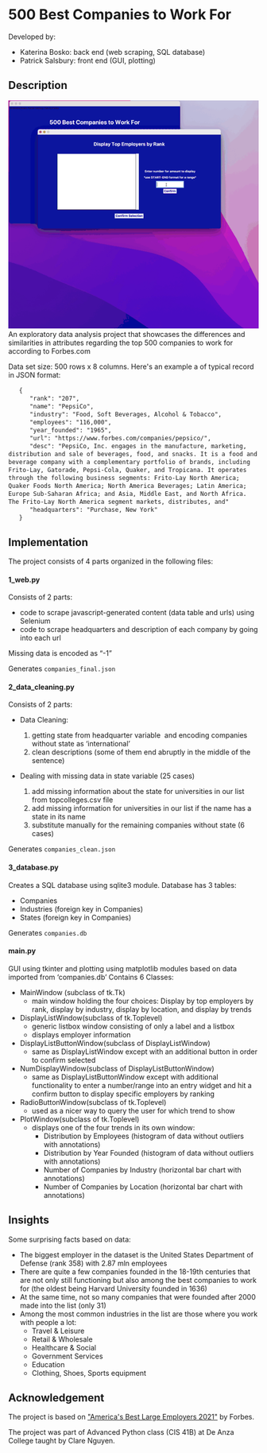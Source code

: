 # 500 Best Companies to Work For
Developed by:
- Katerina Bosko: back end (web scraping, SQL database)
- Patrick Salsbury: front end (GUI, plotting)

## Description
![](500_best_companies.mov.gif)
An exploratory data analysis project that showcases the differences and similarities in attributes regarding the top 500 companies to work for according to Forbes.com

Data set size: 500 rows x 8 columns.
Here's an example a of typical record in JSON format:
```
   {
      "rank": "207",
      "name": "PepsiCo",
      "industry": "Food, Soft Beverages, Alcohol & Tobacco",
      "employees": "116,000",
      "year_founded": "1965",
      "url": "https://www.forbes.com/companies/pepsico/",
      "desc": "PepsiCo, Inc. engages in the manufacture, marketing, distribution and sale of beverages, food, and snacks. It is a food and beverage company with a complementary portfolio of brands, including Frito-Lay, Gatorade, Pepsi-Cola, Quaker, and Tropicana. It operates through the following business segments: Frito-Lay North America; Quaker Foods North America; North America Beverages; Latin America; Europe Sub-Saharan Africa; and Asia, Middle East, and North Africa. The Frito-Lay North America segment markets, distributes, and"
      "headquarters": "Purchase, New York"
   }
```

## Implementation
The project consists of 4 parts organized in the following files:


#### 1_web.py
Consists of 2 parts: 
- code to scrape javascript-generated content (data table and urls) using Selenium
- code to scrape headquarters and description of each company by going into each url

Missing data is encoded as “-1”

Generates `companies_final.json`

#### 2_data_cleaning.py
Consists of 2 parts:
- Data Cleaning:
  1. getting state from headquarter variable  and encoding companies without state as ‘international’
  2. clean descriptions (some of them end abruptly in the middle of the sentence)

- Dealing with missing data in state variable (25 cases)
  1. add missing information about the state for universities in our list from topcolleges.csv file
  2. add missing information for universities in our list if the name has a state in its name
  3. substitute manually for the remaining companies without state (6 cases)
  
Generates `companies_clean.json`

#### 3_database.py
Creates a SQL database using sqlite3 module. Database has 3 tables:
 - Companies
 - Industries (foreign key in Companies)
 - States (foreign key in Companies)
 
Generates `companies.db`

#### main.py

GUI using tkinter and plotting using matplotlib modules based on data imported from ‘companies.db’
Contains 6 Classes:
 - MainWindow (subclass of tk.Tk)
   - main window holding the four choices: Display by top employers by rank, display by industry, display by location, and display by trends
 - DisplayListWindow(subclass of tk.Toplevel)
   - generic listbox window consisting of only a label and a listbox
   - displays employer information
- DisplayListButtonWindow(subclass of DisplayListWindow)
   - same as DisplayListWindow except with an additional button in order to confirm selected
- NumDisplayWindow(subclass of DisplayListButtonWindow)
  - same as DisplayListButtonWindow except with additional functionality to enter a number/range into an entry widget and hit a confirm button to display specific employers by ranking
- RadioButtonWindow(subclass of tk.Toplevel)
  - used as a nicer way to query the user for which trend to show
- PlotWindow(subclass of tk.Toplevel)
  - displays one of the four trends in its own window:
       - Distribution by Employees (histogram of data without outliers with annotations)
       - Distribution by Year Founded (histogram of data without outliers with annotations)
       - Number of Companies by Industry (horizontal bar chart with annotations)
       - Number of Companies by Location (horizontal bar chart with annotations)
       
## Insights
Some surprising facts based on data:
- The biggest employer in the dataset is the United States Department of Defense (rank 358) with 2.87 mln employees 
- There are quite a few companies founded in the 18-19th centuries that are not only still functioning but also among the best companies to work for (the oldest being Harvard University founded in 1636)
- At the same time, not so many companies that were founded after 2000 made into the list (only 31)
- Among the most common industries in the list are those where you work with people a lot: 
    - Travel & Leisure
    - Retail & Wholesale
    - Healthcare & Social 
    - Government Services
    - Education
    - Clothing, Shoes, Sports equipment

## Acknowledgement

The project is based on ["America's Best Large Employers 2021"](https://www.forbes.com/best-large-employers/) by Forbes.

The project was part of Advanced Python class (CIS 41B) at De Anza College taught by Clare Nguyen.


